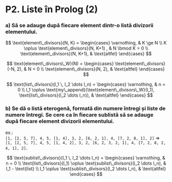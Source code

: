 # P2. Liste în Prolog (2)

### a) Să se adauge după fiecare element dintr-o listă divizorii elementului.

$$
\text{element\_divisors}(N, K) =
\begin{cases}
    \varnothing, & K \ge N \\
    K \oplus \text{element\_divisors}(N, K+1) , & N \bmod K = 0 \\
    \text{element\_divisors}(N, K+1), & \text{altfel}
\end{cases}
$$

$$
\text{element\_divisors\_W}(N) =
\begin{cases}
    \text{element\_divisors}(-N, 2), & N < 0 \\
    \text{element\_divisors}(N, 2), & \text{altfel}
\end{cases}
$$

$$
\text{list\_divisors}(l_1 \, l_2 \dots l_n) =
\begin{cases}
    \varnothing, & n = 0 \\
    l_1 \oplus \text{my\_append}(\text{element\_divisors\_W}(l_1), \text{list\_divisors}(l_2 \dots l_n)), & \text{altfel}
\end{cases}
$$


### b) Se dă o listă eterogenă, formată din numere întregi și liste de numere întregi. Se cere ca în fiecare sublistă să se adauge după fiecare element divizorii elementului.
ex.: \
`[1, [2, 5, 7], 4, 5, [1, 4], 3, 2, [6, 2, 1], 4, [7, 2, 8, 1], 2]` => \
`[1, [2, 5, 7], 4, 5, [1, 4, 2], 3, 2, [6, 2, 3, 2, 1], 4, [7, 2, 8, 2, 4, 1], 2]`.

$$
\text{sublist\_divisors}(l_1 \, l_2 \dots l_n) =
\begin{cases}
    \varnothing, & n = 0 \\
    \text{list\_divisors}(l_1) \oplus \text{sublist\_divisors}(l_2 \dots l_n), & l_1 - \text{list} \\
    l_1 \oplus \text{sublist\_divisors}(l_2 \dots l_n), & \text{altfel}
\end{cases}
$$
